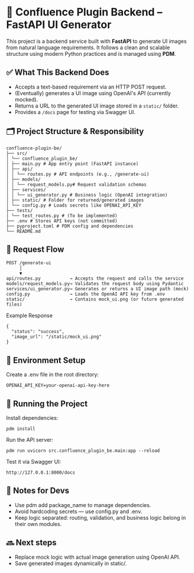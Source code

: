 # 🧠 Confluence Plugin Backend – FastAPI UI Generator

This project is a backend service built with **FastAPI** to generate UI images from natural language requirements. It follows a clean and scalable structure using modern Python practices and is managed using **PDM**.

## ✅ What This Backend Does

- Accepts a text-based requirement via an HTTP POST request.
- (Eventually) generates a UI image using OpenAI's API (currently mocked).
- Returns a URL to the generated UI image stored in a `static/` folder.
- Provides a `/docs` page for testing via Swagger UI.



## 🗂️ Project Structure & Responsibility
```
confluence-plugin-be/
├── src/
│ └── confluence_plugin_be/
│ ├── main.py # App entry point (FastAPI instance)
│ ├── api/
│ │ └── routes.py # API endpoints (e.g., /generate-ui)
│ ├── models/
│ │ └── request_models.py# Request validation schemas
│ ├── services/
│ │ └── ui_generator.py # Business logic (OpenAI integration)
│ ├── static/ # Folder for returned/generated images
│ └── config.py # Loads secrets like OPENAI_API_KEY
├── tests/
│ └── test_routes.py # (To be implemented)
├── .env # Stores API keys (not committed)
├── pyproject.toml # PDM config and dependencies
└── README.md
```


## 🔄 Request Flow

```text
POST /generate-ui
     │
     ▼
api/routes.py           → Accepts the request and calls the service
models/request_models.py→ Validates the request body using Pydantic
services/ui_generator.py→ Generates or returns a UI image path (mock)
config.py               → Loads the OpenAI API key from .env
static/                 → Contains mock_ui.png (or future generated files)

```

Example Response
```text
{
  "status": "success",
  "image_url": "/static/mock_ui.png"
}
```


## 🔐 Environment Setup
Create a .env file in the root directory:
```text
OPENAI_API_KEY=your-openai-api-key-here
```

## 🚀 Running the Project
Install dependencies:
```
pdm install
```
Run the API server:
```
pdm run uvicorn src.confluence_plugin_be.main:app --reload
```
Test it via Swagger UI:
```
http://127.0.0.1:8000/docs
```

## 📌 Notes for Devs
- Use pdm add package_name to manage dependencies.
- Avoid hardcoding secrets — use config.py and .env.
- Keep logic separated: routing, validation, and business logic belong in their own modules.

## 🔜 Next steps
- Replace mock logic with actual image generation using OpenAI API.
- Save generated images dynamically in static/.
